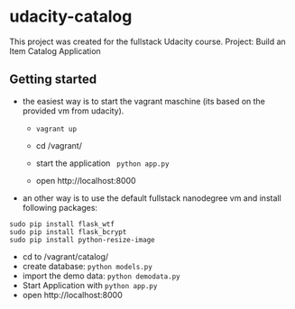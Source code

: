 # udacity-catalog

This project was created for the fullstack Udacity course.
Project: Build an Item Catalog Application

## Getting started

* the easiest way is to start the vagrant maschine (its based on the provided vm from udacity).
  * ```vagrant up```
  * cd /vagrant/
  * start the application ```
python app.py```

  *  open http://localhost:8000

* an other way is to use the default fullstack nanodegree vm and install following packages:
```
sudo pip install flask_wtf
sudo pip install flask_bcrypt
sudo pip install python-resize-image
```
  * cd to /vagrant/catalog/
  * create database: ```python models.py```
  * import the demo data: ```python demodata.py```
  * Start Application with ```python app.py```
  * open http://localhost:8000



